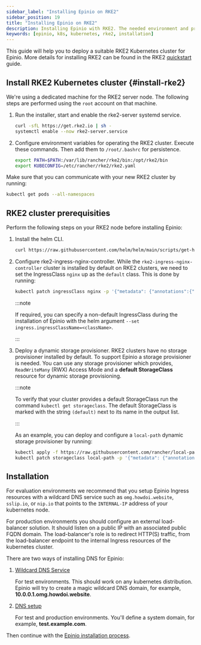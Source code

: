 ```yaml
---
sidebar_label: "Installing Epinio on RKE2"
sidebar_position: 19
title: "Installing Epinio on RKE2"
description: Installing Epinio with RKE2. The needed environment and prerequisites.
keywords: [epinio, k8s, kubernetes, rke2, installation]
---
```


This guide will help you to deploy a suitable RKE2 Kubernetes cluster for Epinio.
More details for installing RKE2 can be found in the RKE2 [quickstart](https://docs.rke2.io/install/quickstart/) guide.

## Install RKE2 Kubernetes cluster {#install-rke2}

We're using a dedicated machine for the RKE2 server node.
The following steps are performed using the `root` account on that machine.

1. Run the installer, start and enable the rke2-server systemd service.

    ```bash
    curl -sfL https://get.rke2.io | sh -
    systemctl enable --now rke2-server.service
    ```

1. Configure environment variables for operating the RKE2 cluster.
    Execute these commands. Then add them to `/root/.bashrc` for persistence.

    ```bash
    export PATH=$PATH:/var/lib/rancher/rke2/bin:/opt/rke2/bin
    export KUBECONFIG=/etc/rancher/rke2/rke2.yaml
    ```

Make sure that you can communicate with your new RKE2 cluster by running:

```bash
kubectl get pods --all-namespaces
```

## RKE2 cluster prerequisities

Perform the following steps on your RKE2 node before installing Epinio:

1. Install the helm CLI.

    ```bash
    curl https://raw.githubusercontent.com/helm/helm/main/scripts/get-helm-3 | bash
    ```

1. Configure rke2-ingress-nginx-controller.
    While the `rke2-ingress-nginx-controller` cluster is installed by default on RKE2 clusters, we need to set the IngressClass `nginx` up as the `default` class.
    This is done by running:

    ```bash
    kubectl patch ingressClass nginx -p '{"metadata": {"annotations":{"ingressclass.kubernetes.io/is-default-class": "true"}}}'
    ```

    :::note

    If required, you can specify a non-default IngressClass during the installation of Epinio with the helm argument `--set ingress.ingressClassName=<className>`.

    :::

1. Deploy a dynamic storage provisioner.
    RKE2 clusters have no storage provisioner installed by default.
    To support Epinio a storage provisioner is needed.
    You can use any storage provisioner which provides, `ReadWriteMany` (RWX) Access Mode and a **default StorageClass** resource for dynamic storage provisioning.

    :::note

    To verify that your cluster provides a default StorageClass run the command  `kubectl get storageclass`. The default StorageClass is marked with the string `(default)` next to its name in the output list.

    :::

    As an example, you can deploy and configure a `local-path` dynamic storage provisioner by running:

    ```bash
    kubectl apply -f https://raw.githubusercontent.com/rancher/local-path-provisioner/master/deploy/local-path-storage.yaml
    kubectl patch storageclass local-path -p '{"metadata": {"annotations":{"storageclass.kubernetes.io/is-default-class":"true"}}}'
    ```

## Installation

For evaluation environments we recommend that you setup Epinio Ingress resources with a wildcard DNS service such as `omg.howdoi.website`, `sslip.io`, or `nip.io` that points to the `INTERNAL-IP` address of your kubernetes node.

For production environments you should configure an external load-balancer solution.
It should listen on a public IP with an associated public FQDN domain.
The load-balancer's role is to redirect HTTP(S) traffic, from the load-balancer endpoint to the internal Ingress resources of the kubernetes cluster.

There are two ways of installing DNS for Epinio:

1. [Wildcard DNS Service](../../installation/wildcardDNS_setup.md)

    For test environments.
    This should work on any kubernetes distribution.
    Epinio will try to create a magic wildcard DNS domain, for example, **10.0.0.1.omg.howdoi.website**.

1. [DNS setup](../../installation/dns_setup.md)

    For test and production environments.
    You'll define a system domain, for example, **test.example.com**.

Then continue with the [Epinio installation process](../../installation/install_epinio.md).

